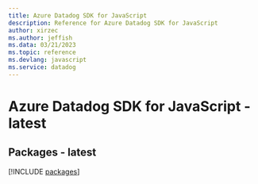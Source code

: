 ```yaml
---
title: Azure Datadog SDK for JavaScript
description: Reference for Azure Datadog SDK for JavaScript
author: xirzec
ms.author: jeffish
ms.data: 03/21/2023
ms.topic: reference
ms.devlang: javascript
ms.service: datadog
---
```

# Azure Datadog SDK for JavaScript - latest
## Packages - latest
[!INCLUDE [packages](datadog-index.md)]